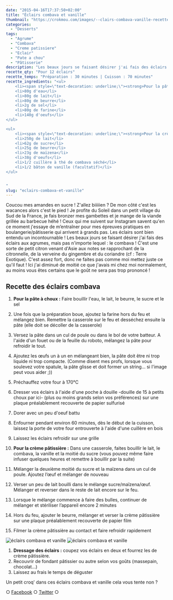 ```yaml
---
date: "2015-04-16T17:37:50+02:00"
title: "Éclairs combava et vanille"
thumbnail: "https://crokmou.com/images/--clairs-combava-vanille-recette-crokmou-blog-culinaire.jpg"
categories:
  - "Desserts"
tags:
  - "Agrume"
  - "Combava"
  - "Creme patissiere"
  - "Eclair"
  - "Pate a chou"
  - "Pâtisserie"
description: "Les beaux jours se faisant désirer j'ai fais des éclairs aux agrumes, mais pas n'importe lequel : le combava ! C'est une sorte de petit citron venant d'Asie"
recette_qty: "Pour 12 éclairs"
recette_temps: "Préparation : 30 minutes | Cuisson : 70 minutes"
recette_ingredients: "<ul>
	<li><span style=\"text-decoration: underline;\"><strong>Pour la pâte à choux :</strong></span></li>
	<li>80g d'eau</li>
	<li>80g de lait</li>
	<li>80g de beurre</li>
	<li>2g de sel</li>
	<li>80g de farine</li>
	<li>140g d'oeufs</li>
</ul>

<ul>
	<li><span style=\"text-decoration: underline;\"><strong>Pour la crème pâtissière :</strong></span></li>
	<li>250g de lait</li>
	<li>62g de sucre</li>
	<li>25g de beurre</li>
	<li>23g de maïzena</li>
	<li>38g d'oeufs</li>
	<li>1/2 cuillère à thé de combava séché</li>
	<li>1/2 bâton de vanille (facultatif)</li>
</ul>


"
slug: "eclairs-combava-et-vanille"
---
```


Coucou mes amandes en sucre ! Z'allez biiiiien ? De mon côté c'est les wacances alors c'est le pied ! Je profite du Soleil dans un petit village du Sud de la France, je fais bronzer mes gambettes et je mange de la viande grillée au barbecue héhé ! Ceux qui me suivent sur Instagram savent qu'en ce moment j'essaye de m’entraîner pour mes épreuves pratiques en boulangerie/pâtisserie qui arrivent à grands pas. Les éclairs sont bien entendu un incontournable ! Les beaux jours se faisant désirer j'ai fais des éclairs aux agrumes, mais pas n'importe lequel : le combava ! C'est une sorte de petit citron venant d'Asie aux notes se rapprochant de la citronnelle, de la verveine du gingembre et du coriandre (cf : Terre Exotique). C'est assez fort, donc ne faites pas comme moi mettez juste ce qu'il faut ! Ici j'ai diminué de moitié ce que j'avais mi chez moi normalement, au moins vous êtes certains que le goût ne sera pas trop prononcé !

## Recette des éclairs combava

1.  **Pour la pâte à choux :** Faire bouillir l'eau, le lait, le beurre, le sucre et le sel
2.  Une fois que la préparation boue, ajoutez la farine hors du feu et mélangez bien. Remettre la casserole sur le feu et desséchez ensuite la pâte (elle doit se décoller de la casserole)
3.  Versez la pâte dans un cul de poule ou dans le bol de votre batteur. A l'aide d'un fouet ou de la feuille du roboto, mélangez la pâte pour refroidir le tout.
4.  Ajoutez les œufs un à un en mélangeant bien, la pâte doit être ni trop liquide ni trop compacte. (Comme disent mes profs, lorsque vous soulevez votre spatule, la pâte glisse et doit former un string... si l'image peut vous aider ;))
5.  Préchauffez votre four à 170°C
6.  Dresser vos éclairs à l'aide d'une poche à douille -douille de 15 à petits choux par ici- (plus ou moins grands selon vos préférences) sur une plaque préalablement recouverte de papier sulfurisé
7.  Dorer avec un peu d'oeuf battu
8.  Enfourner pendant environ 60 minutes, dès le début de la cuisson, laissez la porte de votre four entrouverte à l'aide d'une cuillère en bois
9.  Laissez les éclairs refroidir sur une grille

1.  **Pour la crème pâtissière :** Dans une casserole, faites bouillir le lait, le combava, la vanille et la moitié du sucre (vous pouvez même faire infuser quelques heures et remettre à bouillir par la suite)
2.  Mélanger la deuxième moitié du sucre et la maïzena dans un cul de poule. Ajoutez l’œuf et mélanger de nouveau
3.  Verser un peu de lait bouilli dans le mélange sucre/maïzena/œuf. Mélanger et reverser dans le reste de lait encore sur le feu.
4.  Lorsque le mélange commence à faire des bulles, continuer de mélanger et stériliser l’appareil encore 2 minutes
5.  Hors du feu, ajouter le beurre, mélanger et verser la crème pâtissière sur une plaque préalablement recouverte de papier film
6.  Filmer la crème pâtissière au contact et faire refroidir rapidement

![éclairs combava et vanille](https://crokmou.com/images/--clairs-combava-vanille-recette-crokmou-blog-culinaire-2.jpg) ![éclairs combava et vanille](https://crokmou.com/images/--clairs-combava-vanille-recette-crokmou-blog-culinaire-1.jpg)

1.  **Dressage des éclairs :** coupez vos éclairs en deux et fourrez les de crème pâtissière.
2.  Recouvrir de fondant pâtissier ou autre selon vos goûts (massepain, chocolat...)
3.  Laissez au frais le temps de déguster

Un petit croq' dans ces éclairs combava et vanille cela vous tente non ?

○ [Facebook](https://www.facebook.com/crokmou.blog) ○ [Twitter](https://twitter.com/Crokmou) ○
